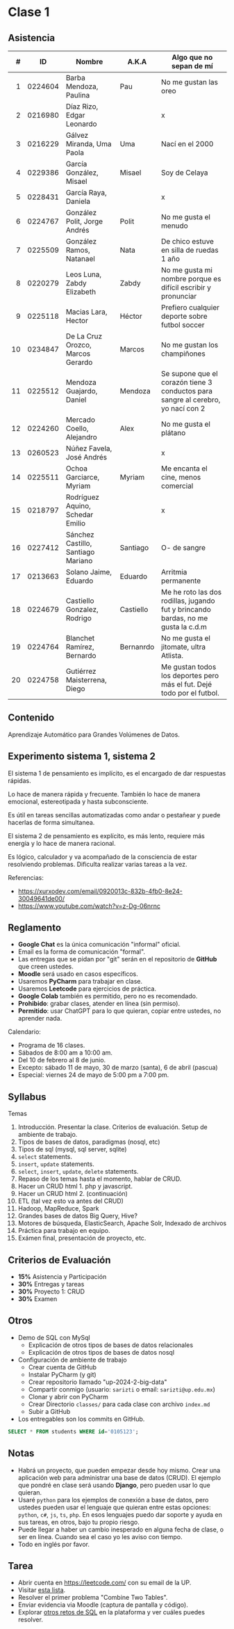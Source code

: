 Clase 1
=======

Asistencia
----------

|  # | ID      | Nombre                             | A.K.A     | Algo que no sepan de mí                                                           |
|---:|---------|------------------------------------|-----------|-----------------------------------------------------------------------------------|
|  1 | 0224604 | Barba Mendoza, Paulina             | Pau       | No me gustan las oreo                                                             |
|  2 | 0216980 | Díaz Rizo, Edgar Leonardo          |           | x                                                                                 | 
|  3 | 0216229 | Gálvez Miranda, Uma Paola          | Uma       | Nací en el 2000                                                                   | 
|  4 | 0229386 | García González, Misael            | Misael    | Soy de Celaya                                                                     |
|  5 | 0228431 | García Raya, Daniela               |           | x                                                                                 |
|  6 | 0224767 | González Polit, Jorge Andrés       | Polit     | No me gusta el menudo                                                             | 
|  7 | 0225509 | González Ramos, Natanael           | Nata      | De chico estuve en silla de ruedas 1 año                                          | 
|  8 | 0220279 | Leos Luna, Zabdy Elizabeth         | Zabdy     | No me gusta mi nombre porque es difícil escribir y pronunciar                     |
|  9 | 0225118 | Macias Lara, Hector                | Héctor    | Prefiero cualquier deporte sobre futbol soccer                                    |
| 10 | 0234847 | De La Cruz Orozco, Marcos Gerardo  | Marcos    | No me gustan los champiñones                                                      |
| 11 | 0225512 | Mendoza Guajardo, Daniel           | Mendoza   | Se supone que el corazón tiene 3 conductos para sangre al cerebro, yo nací con 2  |
| 12 | 0224260 | Mercado Coello, Alejandro          | Alex      | No me gusta el plátano                                                            | 
| 13 | 0260523 | Núñez Favela, José Andrés          |           | x                                                                                 |
| 14 | 0225511 | Ochoa Garciarce, Myriam            | Myriam    | Me encanta el cine, menos comercial                                               | 
| 15 | 0218797 | Rodríguez Aquino, Schedar Emilio   |           | x                                                                                 | 
| 16 | 0227412 | Sánchez Castillo, Santiago Mariano | Santiago  | O- de sangre                                                                      |
| 17 | 0213663 | Solano Jaime, Eduardo              | Eduardo   | Arritmia permanente                                                               |
| 18 | 0224679 | Castiello Gonzalez, Rodrigo        | Castiello | Me he roto las dos rodillas, jugando fut y brincando bardas, no me gusta la c.d.m |
| 19 | 0224764 | Blanchet Ramírez, Bernardo         | Bernanrdo | No me gusta el jitomate, ultra Atlista.                                           |
| 20 | 0224758 | Gutiérrez Maisterrena, Diego       |           | Me gustan todos los deportes pero más el fut. Dejé todo por el futbol.            | 

Contenido
---------

Aprendizaje Automático para Grandes Volúmenes de Datos.

Experimento sistema 1, sistema 2
--------------------------------

El sistema 1 de pensamiento es implícito, es el encargado de dar respuestas rápidas.

Lo hace de manera rápida y frecuente. También lo hace de manera emocional, estereotipada y hasta subconsciente.

Es útil en tareas sencillas automatizadas como andar o pestañear y puede hacerlas de forma simultanea.

El sistema 2 de pensamiento es explícito, es más lento, requiere más energía y lo hace de manera racional.

Es lógico, calculador y va acompañado de la consciencia de estar resolviendo problemas. Dificulta realizar varias tareas a la vez.

Referencias:

- <https://xurxodev.com/email/0920013c-832b-4fb0-8e24-30049641de00/>
- <https://www.youtube.com/watch?v=z-Dg-06nrnc>

Reglamento
----------

- **Google Chat** es la única comunicación "informal" oficial.
- Email es la forma de comunicación "formal".
- Las entregas que se pidan por "git" serán en el repositorio de **GitHub** que creen ustedes.
- **Moodle** será usado en casos específicos.
- Usaremos **PyCharm** para trabajar en clase.
- Usaremos **Leetcode** para ejercicios de práctica.
- **Google Colab** también es permitido, pero no es recomendado.
- **Prohibido**: grabar clases, atender en línea (sin permiso).
- **Permitido**: usar ChatGPT para lo que quieran, copiar entre ustedes, no aprender nada.

Calendario:

- Programa de 16 clases.
- Sábados de 8:00 am a 10:00 am.
- Del 10 de febrero al 8 de junio.
- Excepto: sábado 11 de mayo, 30 de marzo (santa), 6 de abril (pascua)
- Especial: viernes 24 de mayo de 5:00 pm a 7:00 pm.

Syllabus
--------

Temas

1. Introducción. Presentar la clase. Criterios de evaluación. Setup de ambiente de trabajo.
2. Tipos de bases de datos, paradigmas (nosql, etc)
3. Tipos de sql (mysql, sql server, sqlite)
4. `select` statements.
5. `insert`, `update` statements.
6. `select`, `insert`, `update`, `delete` statements.
7. Repaso de los temas hasta el momento, hablar de CRUD.
8. Hacer un CRUD html 1. php y javascript.
9. Hacer un CRUD html 2. (continuación)
10. ETL (tal vez esto va antes del CRUD)
11. Hadoop, MapReduce, Spark
12. Grandes bases de datos Big Query, Hive?
13. Motores de búsqueda, ElasticSearch, Apache Solr, Indexado de archivos
14. Práctica para trabajo en equipo.
15. Exámen final, presentación de proyecto, etc.

Criterios de Evaluación
-----------------------

- **15%** Asistencia y Participación
- **30%** Entregas y tareas
- **30%** Proyecto 1: CRUD
- **30%** Examen

Otros
-----

- Demo de SQL con MySql
  - Explicación de otros tipos de bases de datos relacionales
  - Explicación de otros tipos de bases de datos nosql
- Configuración de ambiente de trabajo
  - Crear cuenta de GitHub
  - Instalar PyCharm (y git)
  - Crear repositorio llamado "up-2024-2-big-data"
  - Compartir conmigo (usuario: `sarizti` o email: `sarizti@up.edu.mx`)
  - Clonar y abrir con PyCharm
  - Crear Directorio `classes/` para cada clase con archivo `index.md`
  - Subir a GitHub
- Los entregables son los commits en GitHub.

```sql
SELECT * FROM students WHERE id='0105123';
```

Notas
-----

- Habrá un proyecto, que pueden empezar desde hoy mismo. Crear una aplicación web para administrar
una base de datos (CRUD). El ejemplo que pondré en clase será usando **Django**, pero pueden usar lo que
quieran.
- Usaré `python` para los ejemplos de conexión a base de datos, pero ustedes pueden usar el lenguaje que
quieran entre estas opciones: `python`, `c#`, `js`, `ts`, `php`. En esos lenguajes puedo dar soporte y
ayuda en sus tareas, en otros, bajo tu propio riesgo.
- Puede llegar a haber un cambio inesperado en alguna fecha de clase, o ser en línea. Cuando sea el caso
yo les aviso con tiempo.
- Todo en inglés por favor.

Tarea
-----

- Abrir cuenta en https://leetcode.com/ con su email de la UP.
- Visitar [esta lista](https://leetcode.com/list?selectedList=p3lcx4c3).
- Resolver el primer problema "Combine Two Tables".
- Enviar evidencia via Moodle (captura de pantalla y código).
- Explorar [otros retos de SQL](https://leetcode.com/tag/database/) en la plataforma
y ver cuáles puedes resolver.
